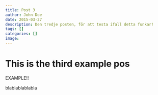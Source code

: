 ```yaml
---
title: Post 3
author: John Doe
date: 2015-03-27
description: Den tredje posten, för att testa ifall detta funkar!
tags: []
categories: []
image: 
---
```

# This is the third example pos

EXAMPLE!!

blablablablabla